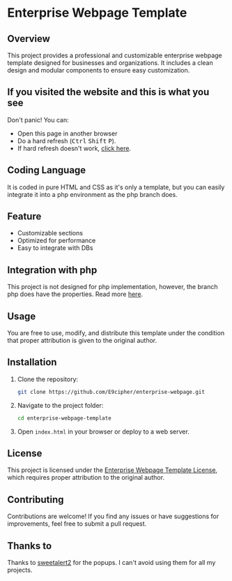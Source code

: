 # Enterprise Webpage Template

## Overview
This project provides a professional and customizable enterprise webpage template designed for businesses and organizations. It includes a clean design and modular components to ensure easy customization.

## If you visited the website and this is what you see
Don't panic! You can:
- Open this page in another browser
- Do a hard refresh (<kbd>Ctrl</kbd> <kbd>Shift</kbd> <kbd>P</kbd>).
- If hard refresh doesn't work, [click here](https://e9cipher.github.io/enterprise-webpage/index.html).

## Coding Language
It is coded in pure HTML and CSS as it's only a template, but you can easily integrate it into a php environment as the php branch does.

## Feature
- Customizable sections
- Optimized for performance
- Easy to integrate with DBs

## Integration with php
This project is not designed for php implementation, however, the branch php does have the properties. Read more [here](https://github.com/E9cipher/enterprise-webpage/tree/php).

## Usage
You are free to use, modify, and distribute this template under the condition that proper attribution is given to the original author.

## Installation
1. Clone the repository:
   ```bash
   git clone https://github.com/E9cipher/enterprise-webpage.git
   ```
2. Navigate to the project folder:
   ```bash
   cd enterprise-webpage-template
   ```
3. Open `index.html` in your browser or deploy to a web server.

## License
This project is licensed under the [Enterprise Webpage Template License](LICENSE), which requires proper attribution to the original author.

## Contributing
Contributions are welcome! If you find any issues or have suggestions for improvements, feel free to submit a pull request.

## Thanks to
Thanks to [sweetalert2](https://github.com/sweetalert2/) for the popups. I can't avoid using them for all my projects.
